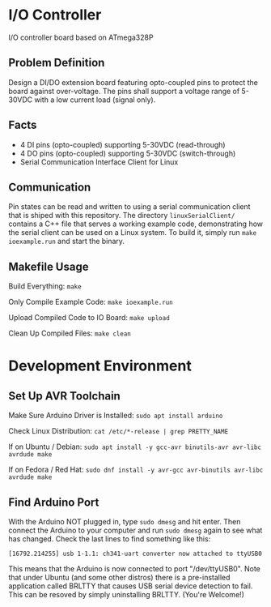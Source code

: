 # I/O Controller
I/O controller board based on ATmega328P


## Problem Definition
Design a DI/DO extension board featuring opto-coupled pins to protect the board against over-voltage. The pins shall support a voltage range of 5-30VDC with a low current load (signal only).


## Facts
* 4 DI pins (opto-coupled) supporting 5-30VDC (read-through)
* 4 DO pins (opto-coupled) supporting 5-30VDC (switch-through)
* Serial Communication Interface Client for Linux


## Communication
Pin states can be read and written to using a serial communication client that is shiped with this repository. The directory ```linuxSerialClient/``` contains a C++ file that serves a working example code, demonstrating how the serial client can be used on a Linux system. To build it, simply run ```make ioexample.run``` and start the binary.


## Makefile Usage

Build Everything: ```make```

Only Compile Example Code: ```make ioexample.run```

Upload Compiled Code to IO Board: ```make upload```

Clean Up Compiled Files: ```make clean```





# Development Environment


## Set Up AVR Toolchain

Make Sure Arduino Driver is Installed: 
```sudo apt install arduino```

Check Linux Distribution: 
```cat /etc/*-release | grep PRETTY_NAME```

If on Ubuntu / Debian: 
```sudo apt install -y gcc-avr binutils-avr avr-libc avrdude make```

If on Fedora / Red Hat: 
```sudo dnf install -y avr-gcc avr-binutils avr-libc avrdude make```


## Find Arduino Port

With the Arduino NOT plugged in, type ```sudo dmesg``` and hit enter. Then connect the Arduino to your computer and run ```sudo dmesg``` again to see what has changed. Check the last lines to find something like this: 

```[16792.214255] usb 1-1.1: ch341-uart converter now attached to ttyUSB0```

This means that the Arduino is now connected to port "/dev/ttyUSB0". Note that under Ubuntu (and some other distros) there is a pre-installed application called BRLTTY that causes USB serial device detection to fail. This can be resoved by simply uninstalling BRLTTY. (You're Welcome!) 

